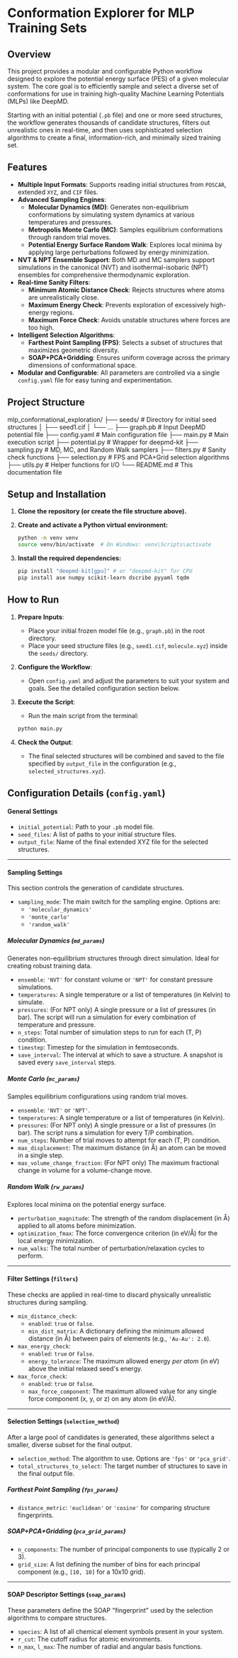 # Conformation Explorer for MLP Training Sets

## Overview

This project provides a modular and configurable Python workflow designed to explore the potential energy surface (PES) of a given molecular system. The core goal is to efficiently sample and select a diverse set of conformations for use in training high-quality Machine Learning Potentials (MLPs) like DeepMD.

Starting with an initial potential (`.pb` file) and one or more seed structures, the workflow generates thousands of candidate structures, filters out unrealistic ones in real-time, and then uses sophisticated selection algorithms to create a final, information-rich, and minimally sized training set.

## Features

- **Multiple Input Formats**: Supports reading initial structures from `POSCAR`, extended `XYZ`, and `CIF` files.
- **Advanced Sampling Engines**:
    - **Molecular Dynamics (MD)**: Generates non-equilibrium conformations by simulating system dynamics at various temperatures and pressures.
    - **Metropolis Monte Carlo (MC)**: Samples equilibrium conformations through random trial moves.
    - **Potential Energy Surface Random Walk**: Explores local minima by applying large perturbations followed by energy minimization.
- **NVT & NPT Ensemble Support**: Both MD and MC samplers support simulations in the canonical (NVT) and isothermal-isobaric (NPT) ensembles for comprehensive thermodynamic exploration.
- **Real-time Sanity Filters**:
    - **Minimum Atomic Distance Check**: Rejects structures where atoms are unrealistically close.
    - **Maximum Energy Check**: Prevents exploration of excessively high-energy regions.
    - **Maximum Force Check**: Avoids unstable structures where forces are too high.
- **Intelligent Selection Algorithms**:
    - **Farthest Point Sampling (FPS)**: Selects a subset of structures that maximizes geometric diversity.
    - **SOAP+PCA+Gridding**: Ensures uniform coverage across the primary dimensions of conformational space.
- **Modular and Configurable**: All parameters are controlled via a single `config.yaml` file for easy tuning and experimentation.

## Project Structure

mlp_conformational_exploration/
├── seeds/                  # Directory for initial seed structures
│   ├── seed1.cif
│   └── ...
├── graph.pb                # Input DeepMD potential file
├── config.yaml             # Main configuration file
├── main.py                 # Main execution script
├── potential.py            # Wrapper for deepmd-kit
├── sampling.py             # MD, MC, and Random Walk samplers
├── filters.py              # Sanity check functions
├── selection.py            # FPS and PCA+Grid selection algorithms
├── utils.py                # Helper functions for I/O
└── README.md               # This documentation file

## Setup and Installation

1.  **Clone the repository (or create the file structure above).**

2.  **Create and activate a Python virtual environment:**
    ```bash
    python -m venv venv
    source venv/bin/activate  # On Windows: venv\Scripts\activate
    ```

3.  **Install the required dependencies:**
    ```bash
    pip install "deepmd-kit[gpu]" # or "deepmd-kit" for CPU
    pip install ase numpy scikit-learn dscribe pyyaml tqdm
    ```

## How to Run

1.  **Prepare Inputs**:
    * Place your initial frozen model file (e.g., `graph.pb`) in the root directory.
    * Place your seed structure files (e.g., `seed1.cif`, `molecule.xyz`) inside the `seeds/` directory.

2.  **Configure the Workflow**:
    * Open `config.yaml` and adjust the parameters to suit your system and goals. See the detailed configuration section below.

3.  **Execute the Script**:
    * Run the main script from the terminal:
    ```bash
    python main.py
    ```

4.  **Check the Output**:
    * The final selected structures will be combined and saved to the file specified by `output_file` in the configuration (e.g., `selected_structures.xyz`).

## Configuration Details (`config.yaml`)

#### General Settings
- `initial_potential`: Path to your `.pb` model file.
- `seed_files`: A list of paths to your initial structure files.
- `output_file`: Name of the final extended XYZ file for the selected structures.

---
#### Sampling Settings

This section controls the generation of candidate structures.

-   `sampling_mode`: The main switch for the sampling engine. Options are:
    -   `'molecular_dynamics'`
    -   `'monte_carlo'`
    -   `'random_walk'`

##### Molecular Dynamics (`md_params`)
Generates non-equilibrium structures through direct simulation. Ideal for creating robust training data.
-   `ensemble`: `'NVT'` for constant volume or `'NPT'` for constant pressure simulations.
-   `temperatures`: A single temperature or a list of temperatures (in Kelvin) to simulate.
-   `pressures`: (For NPT only) A single pressure or a list of pressures (in bar). The script will run a simulation for every combination of temperature and pressure.
-   `n_steps`: Total number of simulation steps to run for each (T, P) condition.
-   `timestep`: Timestep for the simulation in femtoseconds.
-   `save_interval`: The interval at which to save a structure. A snapshot is saved every `save_interval` steps.

##### Monte Carlo (`mc_params`)
Samples equilibrium configurations using random trial moves.
-   `ensemble`: `'NVT'` or `'NPT'`.
-   `temperatures`: A single temperature or a list of temperatures (in Kelvin).
-   `pressures`: (For NPT only) A single pressure or a list of pressures (in bar). The script runs a simulation for every T/P combination.
-   `num_steps`: Number of trial moves to attempt for each (T, P) condition.
-   `max_displacement`: The maximum distance (in Å) an atom can be moved in a single step.
-   `max_volume_change_fraction`: (For NPT only) The maximum fractional change in volume for a volume-change move.

##### Random Walk (`rw_params`)
Explores local minima on the potential energy surface.
-   `perturbation_magnitude`: The strength of the random displacement (in Å) applied to all atoms before minimization.
-   `optimization_fmax`: The force convergence criterion (in eV/Å) for the local energy minimization.
-   `num_walks`: The total number of perturbation/relaxation cycles to perform.

---
#### Filter Settings (`filters`)
These checks are applied in real-time to discard physically unrealistic structures during sampling.

-   `min_distance_check`:
    -   `enabled`: `true` or `false`.
    -   `min_dist_matrix`: A dictionary defining the minimum allowed distance (in Å) between pairs of elements (e.g., `'Au-Au': 2.0`).
-   `max_energy_check`:
    -   `enabled`: `true` or `false`.
    -   `energy_tolerance`: The maximum allowed energy *per atom* (in eV) above the initial relaxed seed's energy.
-   `max_force_check`:
    -   `enabled`: `true` or `false`.
    -   `max_force_component`: The maximum allowed value for any single force component (x, y, or z) on any atom (in eV/Å).

---
#### Selection Settings (`selection_method`)
After a large pool of candidates is generated, these algorithms select a smaller, diverse subset for the final output.

-   `selection_method`: The algorithm to use. Options are `'fps'` or `'pca_grid'`.
-   `total_structures_to_select`: The target number of structures to save in the final output file.

##### Farthest Point Sampling (`fps_params`)
-   `distance_metric`: `'euclidean'` or `'cosine'` for comparing structure fingerprints.

##### SOAP+PCA+Gridding (`pca_grid_params`)
-   `n_components`: The number of principal components to use (typically 2 or 3).
-   `grid_size`: A list defining the number of bins for each principal component (e.g., `[10, 10]` for a 10x10 grid).

---
#### SOAP Descriptor Settings (`soap_params`)
These parameters define the SOAP "fingerprint" used by the selection algorithms to compare structures.

-   `species`: A list of all chemical element symbols present in your system.
-   `r_cut`: The cutoff radius for atomic environments.
-   `n_max`, `l_max`: The number of radial and angular basis functions.
